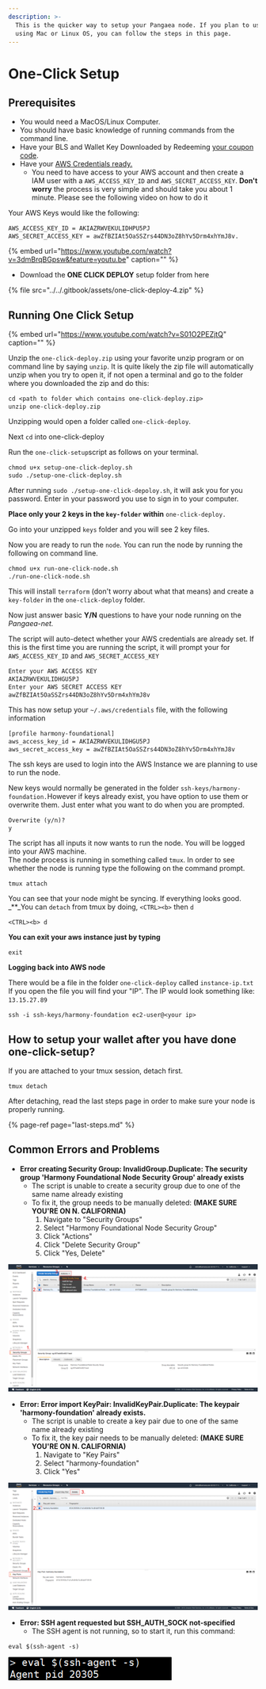 ```yaml
---
description: >-
  This is the quicker way to setup your Pangaea node. If you plan to use AWS and
  using Mac or Linux OS, you can follow the steps in this page.
---
```


# One-Click Setup

## **Prerequisites**

* You would need a MacOS/Linux Computer.  
* You should have basic knowledge of running commands from the command line. 
* Have your BLS and Wallet Key Downloaded by Redeeming [your coupon code](https://pangaea.harmony.one/pkg). 
* Have your [AWS Credentials ready.](https://docs.aws.amazon.com/general/latest/gr/aws-sec-cred-types.html) 
  * You need to have access to your AWS account and then create a IAM user with a `AWS_ACCESS_KEY_ID` and `AWS_SECRET_ACCESS_KEY`. **Don't worry** the process is very simple and should take you about 1 minute. Please see the following video on how to do it

Your AWS Keys would like the following:

```text
AWS_ACCESS_KEY_ID = AKIAZRWVEKULIDHPU5PJ
AWS_SECRET_ACCESS_KEY = awZfBZIAt5OaSSZrs44DN3oZ8hYv5Drm4xhYmJ8v.
```

{% embed url="https://www.youtube.com/watch?v=3dmBrqBGpsw&feature=youtu.be" caption="" %}

* Download the **ONE CLICK DEPLOY** setup folder from here

{% file src="../../.gitbook/assets/one-click-deploy-4.zip" %}

## **Running One Click Setup**

{% embed url="https://www.youtube.com/watch?v=S01O2PEZjtQ" caption="" %}

Unzip the `one-click-deploy.zip` using your favorite unzip program or on command line by saying `unzip`. It is quite likely the zip file will automatically unzip when you try to open it, if not open a terminal and go to the folder where you downloaded the zip and do this:

```text
cd <path to folder which contains one-click-deploy.zip>
unzip one-click-deploy.zip
```

Unzipping would open a folder called `one-click-deploy`.

Next `cd` into one-click-deploy

Run the `one-click-setup`script as follows on your terminal.

```text
chmod u+x setup-one-click-deploy.sh
sudo ./setup-one-click-deploy.sh
```

After running `sudo ./setup-one-click-depoloy.sh`, it will ask you for you password. Enter in your password you use to sign in to your computer.

**Place only your 2 keys in the `key-folder` within** `one-click-deploy.`

Go into your unzipped `keys` folder and you will see 2 key files.

Now you are ready to run the `node`. You can run the node by running the following on command line.

```text
chmod u+x run-one-click-node.sh
./run-one-click-node.sh
```

This will install `terraform` \(don't worry about what that means\) and create a `key-folder` in the `one-click-deploy` folder.

Now just answer basic **Y/N** questions to have your node running on the _Pangaea-net._

The script will auto-detect whether your AWS credentials are already set. If this is the first time you are running the script, it will prompt your for `AWS_ACCESS_KEY_ID` and `AWS_SECRET_ACCESS_KEY`

```text
Enter your AWS ACCESS KEY
AKIAZRWVEKULIDHGU5PJ
Enter your AWS SECRET ACCESS KEY
awZfBZIAt5OaSSZrs44DN3oZ8hYv5Drm4xhYmJ8v
```

This has now setup your `~/.aws/credentials` file, with the following information

```text
[profile harmony-foundational]
aws_access_key_id = AKIAZRWVEKULIDHGU5PJ
aws_secret_access_key = awZfBZIAt5OaSSZrs44DN3oZ8hYv5Drm4xhYmJ8v
```

The ssh keys are used to login into the AWS Instance we are planning to use to run the node.

New keys would normally be generated in the folder `ssh-keys/harmony-foundation.`However if keys already exist, you have option to use them or overwrite them. Just enter what you want to do when you are prompted.

```text
Overwrite (y/n)?
y
```

The script has all inputs it now wants to run the node. You will be logged into your AWS machine.  
The node process is running in something called `tmux`. In order to see whether the node is running type the following on the command prompt.

```text
tmux attach
```

You can see that your node might be syncing. If everything looks good. _\*\*_You can `detach` from tmux by doing, `<CTRL><b>` then `d`

```text
<CTRL><b> d
```

**You can exit your aws instance just by typing**

```text
exit
```

**Logging back into AWS node**

There would be a file in the folder `one-click-deploy` called `instance-ip.txt` If you open the file you will find your "IP". The IP would look something like: `13.15.27.89`

```text
ssh -i ssh-keys/harmony-foundation ec2-user@<your ip>
```

## How to setup your wallet after you have done one-click-setup?

If you are attached to your tmux session, detach first.

```text
tmux detach
```

After detaching, read the last steps page in order to make sure your node is properly running.

{% page-ref page="last-steps.md" %}

## Common Errors and Problems

* **Error creating Security Group: InvalidGroup.Duplicate:  The security group 'Harmony Foundational Node Security Group' already exists**
  * The script is unable to create a security group due to one of the same name already existing
  * To fix it, the group needs to be manually deleted: **\(MAKE SURE YOU'RE ON N. CALIFORNIA\)**
    1. Navigate to "Security Groups"
    2. Select "Harmony Foundational Node Security Group"
    3. Click "Actions"
    4. Click "Delete Security Group"
    5. Click "Yes, Delete"

![](../../.gitbook/assets/brave_9qcqegi80u.png)

* **Error: Error import KeyPair: InvalidKeyPair.Duplicate: The keypair 'harmony-foundation' already exists.**
  * The script is unable to create a key pair due to one of the same name already existing
  * To fix it, the key pair needs to be manually deleted: **\(MAKE SURE YOU'RE ON N. CALIFORNIA\)**
    1. Navigate to "Key Pairs"
    2. Select "harmony-foundation"
    3. Click "Yes"

![](../../.gitbook/assets/brave_vluhobrex0.png)

* **Error: SSH agent requested but SSH\_AUTH\_SOCK not-specified**
  * The SSH agent is not running, so to start it, run this command:

```text
eval $(ssh-agent -s)
```

![](../../.gitbook/assets/mobaxterm_oqwpfrx7d3.png)

